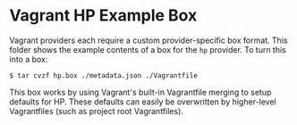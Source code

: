 # Vagrant HP Example Box

Vagrant providers each require a custom provider-specific box format.
This folder shows the example contents of a box for the `hp` provider.
To turn this into a box:

```
$ tar cvzf hp.box ./metadata.json ./Vagrantfile
```

This box works by using Vagrant's built-in Vagrantfile merging to setup
defaults for HP. These defaults can easily be overwritten by higher-level
Vagrantfiles (such as project root Vagrantfiles).
